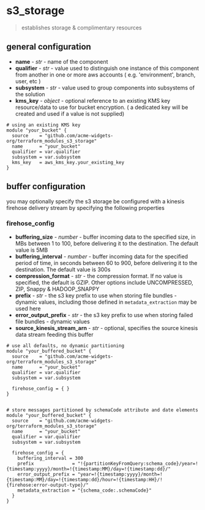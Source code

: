 # s3_storage

> establishes storage & complimentary resources

## general configuration

- **name** - _str_ - name of the component
- **qualifier** - _str_ - value used to distinguish one instance of this component from another in one or more aws accounts ( e.g. 'environment', branch, user, etc )
- **subsystem** - _str_ - value used to group components into subsystems of the solution
- **kms_key** - _object_ - optional reference to an existing KMS key resource/data to use for bucket encryption. ( a dedicated key will be created and used if a value is not supplied)

```hcl
# using an existing KMS key
module "your_bucket" {
  source    = "github.com/acme-widgets-org/terraform_modules_s3_storage"
  name      = "your_bucket"
  qualifier = var.qualifier
  subsystem = var.subsystem
  kms_key   = aws_kms_key.your_existing_key
}
```

## buffer configuration

you may optionally specify the s3 storage be configured with a kinesis firehose delivery stream by specifying the following properties

### firehose_config

- **buffering_size** - _number_ - buffer incoming data to the specified size, in MBs between 1 to 100, before delivering it to the destination. The default value is 5MB
- **buffering_interval** - _number_ - buffer incoming data for the specified period of time, in seconds between 60 to 900, before delivering it to the destination. The default value is 300s
- **compression_format** - _str_ - the compression format. If no value is specified, the default is GZIP. Other options include UNCOMPRESSED, ZIP, Snappy & HADOOP_SNAPPY
- **prefix** - _str_ - the s3 key prefix to use when storing file bundles - dynamic values, including those defined in `metadata_extraction` may be used here
- **error_output_prefix** - _str_ - the s3 key prefix to use when storing failed file bundles - dynamic values
- **source_kinesis_stream_arn** - _str_ - optional, specifies the source kinesis data stream feeding this buffer

```hcl
# use all defaults, no dynamic partitioning
module "your_buffered_bucket" {
  source    = "github.com/acme-widgets-org/terraform_modules_s3_storage"
  name      = "your_bucket"
  qualifier = var.qualifier
  subsystem = var.subsystem

  firehose_config = { }
}


# store messages partitioned by schemaCode attribute and date elements
module "your_buffered_bucket" {
  source    = "github.com/acme-widgets-org/terraform_modules_s3_storage"
  name      = "your_bucket"
  qualifier = var.qualifier
  subsystem = var.subsystem

  firehose_config = {
    buffering_interval = 300
    prefix              = "!{partitionKeyFromQuery:schema_code}/year=!{timestamp:yyyy}/month=!{timestamp:MM}/day=!{timestamp:dd}/"
    error_output_prefix = "year=!{timestamp:yyyy}/month=!{timestamp:MM}/day=!{timestamp:dd}/hour=!{timestamp:HH}/!{firehose:error-output-type}/"
    metadata_extraction = "{schema_code:.schemaCode}"
  }
}

```
